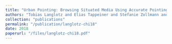 ```yaml
---
title: "Urban Pointing: Browsing Situated Media Using Accurate Pointing Interfaces"
authors: "Tobias Langlotz and Elias Tappeiner and Stefanie Zollmann and Jonathan Ventura and Holger Regenbrecht"
collection: "publications"
permalink: "/publication/langlotz-chi18"
date: 2018
paperurl: "/files/langlotz-chi18.pdf"
---
```

